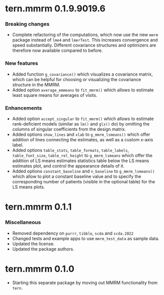 # tern.mmrm 0.1.9.9019.6

### Breaking changes

* Complete refactoring of the computations, which now use the new `mmrm`
  package instead of `lme4` and `lmerTest`. This increases convergence
  and speed substantially. Different covariance structures and optimizers are
  therefore now available compared to before.

### New features

* Added function `g_covariance()` which visualizes a covariance matrix, which
  can be helpful for choosing or visualizing the covariance structure in the MMRM.
* Added option `average_emmeans` to `fit_mmrm()` which allows to estimate
  least square means for averages of visits.

### Enhancements

* Added option `accept_singular` to `fit_mmrm()` which allows to estimate
  rank-deficient models (similar as `lm()` and `gls()` do) by omitting the columns
  of singular coefficients from the design matrix.
* Added options `show_lines` and `xlab` to `g_mmrm_lsmeans()`
  which offer addition of lines connecting the estimates, as well as a custom
  x-axis label.
* Added options `table_stats`, `table_formats`, `table_labels`, `table_font_size`,
  `table_rel_height` to `g_mmrm_lsmeans` which offer the addition of LS means
  estimates statistics table below the LS means estimates plot, and control the
  appearance details of it.
* Added options `constant_baseline` and `n_baseline` to `g_mmrm_lsmeans()`
  which allow to plot a constant baseline value and to specify the
  corresponding number of patients (visible in the optional table) for the LS means
  plots.

# tern.mmrm 0.1.1

### Miscellaneous

* Removed dependency on `purrr`, `tibble`, `scda` and `scda.2022`
* Changed tests and example apps to use `mmrm_test_data` as sample data.
* Updated the license.
* Updated the package authors.

# tern.mmrm 0.1.0

* Starting this separate package by moving out MMRM functionality from `tern`.
